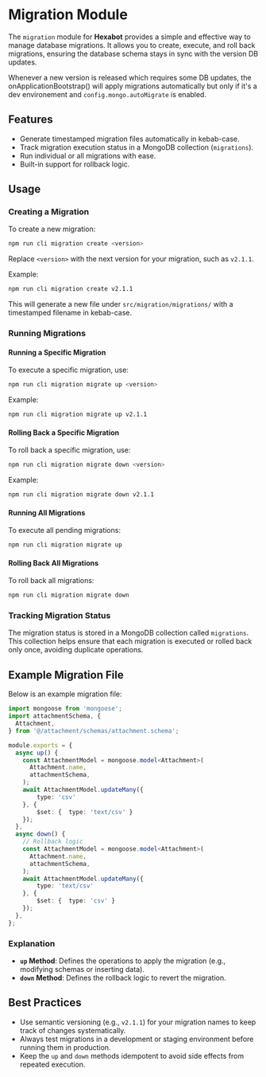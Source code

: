 # Migration Module

The `migration` module for **Hexabot** provides a simple and effective way to manage database migrations. It allows you to create, execute, and roll back migrations, ensuring the database schema stays in sync with the version DB updates.

Whenever a new version is released which requires some DB updates, the onApplicationBootstrap()
will apply migrations automatically but only if it's a dev environement and `config.mongo.autoMigrate` is enabled.

## Features

- Generate timestamped migration files automatically in kebab-case.
- Track migration execution status in a MongoDB collection (`migrations`).
- Run individual or all migrations with ease.
- Built-in support for rollback logic.

## Usage

### Creating a Migration

To create a new migration:

```bash
npm run cli migration create <version>
```

Replace `<version>` with the next version for your migration, such as `v2.1.1`.

Example:

```bash
npm run cli migration create v2.1.1
```

This will generate a new file under `src/migration/migrations/` with a timestamped filename in kebab-case.

### Running Migrations

#### Running a Specific Migration

To execute a specific migration, use:

```bash
npm run cli migration migrate up <version>
```

Example:

```bash
npm run cli migration migrate up v2.1.1
```

#### Rolling Back a Specific Migration

To roll back a specific migration, use:

```bash
npm run cli migration migrate down <version>
```

Example:

```bash
npm run cli migration migrate down v2.1.1
```

#### Running All Migrations

To execute all pending migrations:

```bash
npm run cli migration migrate up
```

#### Rolling Back All Migrations

To roll back all migrations:

```bash
npm run cli migration migrate down
```

### Tracking Migration Status

The migration status is stored in a MongoDB collection called `migrations`. This collection helps ensure that each migration is executed or rolled back only once, avoiding duplicate operations.

## Example Migration File

Below is an example migration file:

```typescript
import mongoose from 'mongoose';
import attachmentSchema, {
  Attachment,
} from '@/attachment/schemas/attachment.schema';

module.exports = {
  async up() {
    const AttachmentModel = mongoose.model<Attachment>(
      Attachment.name,
      attachmentSchema,
    );
    await AttachmentModel.updateMany({
        type: 'csv'
    }, {
        $set: {  type: 'text/csv' }
    });
  },
  async down() {
    // Rollback logic
    const AttachmentModel = mongoose.model<Attachment>(
      Attachment.name,
      attachmentSchema,
    );
    await AttachmentModel.updateMany({
        type: 'text/csv'
    }, {
        $set: {  type: 'csv' }
    });
  },
};
```

### Explanation

- **`up` Method**: Defines the operations to apply the migration (e.g., modifying schemas or inserting data).
- **`down` Method**: Defines the rollback logic to revert the migration.

## Best Practices

- Use semantic versioning (e.g., `v2.1.1`) for your migration names to keep track of changes systematically.
- Always test migrations in a development or staging environment before running them in production.
- Keep the `up` and `down` methods idempotent to avoid side effects from repeated execution.
